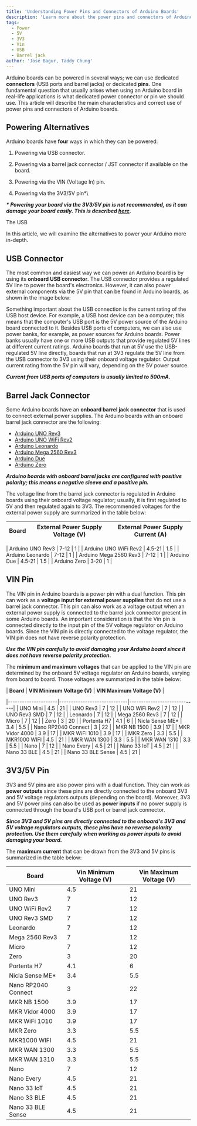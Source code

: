```yaml
---
title: 'Understanding Power Pins and Connectors of Arduino Boards'
description: 'Learn more about the power pins and connectors of Arduino® boards in this article, their main characteristics, and how to use them correctly.'
tags: 
  - Power
  - 5V
  - 3V3
  - Vin
  - USB
  - Barrel jack
author: 'José Bagur, Taddy Chung'
---
```


Arduino boards can be powered in several ways; we can use dedicated **connectors** (USB ports and barrel jacks) or dedicated **pins**. One fundamental question that usually arises when using an Arduino board in real-life applications is what dedicated power connector or pin we should use. This article will describe the main characteristics and correct use of power pins and connectors of Arduino boards.

## Powering Alternatives


Arduino boards have **four** ways in which they can be powered:

1. Powering via USB connector.

2. Powering via a barrel jack connector / JST connector if available on the board.

3. Powering via the VIN (Voltage In) pin.

4. Powering via the 3V3/5V pin*\

***\* Powering your board via the 3V3/5V pin is not recommended, as it can damage your board easily. This is described [here](#link-to-section).***

The USB

In this article, we will examine the alternatives to power your Arduino more in-depth.


## USB Connector


The most common and easiest way we can power an Arduino board is by using its **onboard USB connector**. The USB connector provides a regulated 5V line to power the board's electronics. However, it can also power external components via the 5V pin that can be found in Arduino boards, as shown in the image below:


Something important about the USB connection is the current rating of the USB host device. For example, a USB host device can be a computer; this means that the computer's USB port is the 5V power source of the Arduino board connected to it. Besides USB ports of computers, we can also use power banks, for example, as power sources for Arduino boards. Power banks usually have one or more USB outputs that provide regulated 5V lines at different current ratings. Arduino boards that run at 5V use the USB-regulated 5V line directly, boards that run at 3V3 regulate the 5V line from the USB connector to 3V3 using their onboard voltage regulator. Output current rating from the 5V pin will vary, depending on the 5V power source.   


***Current from USB ports of computers is usually limited to 500mA.***

## Barrel Jack Connector


Some Arduino boards have an **onboard barrel jack connector** that is used to connect external power supplies. The Arduino boards with an onboard barrel jack connector are the following:


- [Arduino UNO Rev3](https://store.arduino.cc/collections/boards/products/arduino-uno-rev3)
- [Arduino UNO WiFi Rev2](https://store.arduino.cc/collections/boards/products/arduino-uno-wifi-rev2)
- [Arduino Leonardo](https://store.arduino.cc/collections/boards/products/arduino-leonardo-with-headers) 
- [Arduino Mega 2560 Rev3](https://store.arduino.cc/collections/boards/products/arduino-mega-2560-rev3)
- [Arduino Due](https://store.arduino.cc/collections/boards/products/arduino-due)
- [Arduino Zero](https://store.arduino.cc/collections/boards/products/arduino-zero)

***Arduino boards with onboard barrel jacks are configured with positive polarity; this means a negative sleeve and a positive pin.***


The voltage line from the barrel jack connector is regulated in Arduino boards using their onboard voltage regulator; usually, it is first regulated to 5V and then regulated again to 3V3. The recommended voltages for the external power supply are summarized in the table below:

|          Board         | External Power Supply Voltage (V) | External Power Supply Current (A) |
|----------------------|---------------------------------|---------------------------------|

|    Arduino UNO Rev3    |                7-12               |                 1                 |
|  Arduino UNO WiFi Rev2 |               4.5-21              |                1.5                |
|    Arduino Leonardo    |                7-12               |                 1                 |
| Arduino Mega 2560 Rev3 |                7-12               |                 1                 |
|       Arduino Due      |               4.5-21              |                1.5                |
|      Arduino Zero      |                3-20               |                 1                 |

 ## VIN Pin


The VIN pin in Arduino boards is a power pin with a dual function. This pin can work as a **voltage input for external power supplies** that do not use a barrel jack connector. This pin can also work as a voltage output when an external power supply is connected to the barrel jack connector present in some Arduino boards. An important consideration is that the Vin pin is connected directly to the input pin of the 5V voltage regulator on Arduino boards. Since the VIN pin is directly connected to the voltage regulator, the VIN pin does not have reverse polarity protection. 


***Use the VIN pin carefully to avoid damaging your Arduino board since it does not have reverse polarity protection.***


The **minimum and maximum voltages** that can be applied to the VIN pin are determined by the onboard 5V voltage regulator on Arduino boards, varying from board to board. Those voltages are summarized in the table below:


|      **Board**      | **VIN Minimum Voltage (V)** | **VIN Maximum Voltage (V)** |

|---------------------|-----------------------------|-----------------------------|
|       UNO Mini      |             4.5             |              21             |
|       UNO Rev3      |              7              |              12             |
|    UNO WiFi Rev2    |              7              |              12             |
|     UNO Rev3 SMD    |              7              |              12             |
|       Leonardo      |              7              |              12             |
|    Mega 2560 Rev3   |              7              |              12             |
|        Micro        |              7              |              12             |
|         Zero        |              3              |              20             |
|     Portenta H7     |             4.1             |              6              |
|   Nicla Sense ME*   |             3.4             |             5.5             |
| Nano RP2040 Connect |              3              |              22             |
|     MKR NB 1500     |             3.9             |              17             |
|    MKR Vidor 4000   |             3.9             |              17             |
|    MKR WiFi 1010    |             3.9             |              17             |
|       MKR Zero      |             3.3             |             5.5             |
|     MKR1000 WIFI    |             4.5             |              21             |
|     MKR WAN 1300    |             3.3             |             5.5             |
|     MKR WAN 1310    |             3.3             |             5.5             |
|         Nano        |              7              |              12             |
|      Nano Every     |             4.5             |              21             |
|     Nano 33 IoT     |             4.5             |              21             |
|     Nano 33 BLE     |             4.5             |              21             |
|  Nano 33 BLE Sense  |             4.5             |              21             |

## 3V3/5V Pin 

3V3 and 5V pins are also power pins with a dual function. They can work as **power outputs** since these pins are directly connected to the onboard 3V3 and 5V voltage regulators outputs (depending on the board). Moreover, 3V3 and 5V power pins can also be used as **power inputs** if no power supply is connected through the board's USB port or barrel jack connector.

***Since 3V3 and 5V pins are directly connected to the onboard's 3V3 and 5V voltage regulators outputs, these pins have no reverse polarity protection. Use them carefully when working as power inputs to avoid damaging your board.***

The **maximum current** that can be drawn from the 3V3 and 5V pins is summarized in the table below:

|      **Board**      | **Vin Minimum Voltage (V)** | **Vin Maximum Voltage (V)** |
|---------------------|-----------------------------|-----------------------------|
|       UNO Mini      |             4.5             |              21             |
|       UNO Rev3      |              7              |              12             |
|    UNO WiFi Rev2    |              7              |              12             |
|     UNO Rev3 SMD    |              7              |              12             |
|       Leonardo      |              7              |              12             |
|    Mega 2560 Rev3   |              7              |              12             |
|        Micro        |              7              |              12             |
|         Zero        |              3              |              20             |
|     Portenta H7     |             4.1             |              6              |
|   Nicla Sense ME*   |             3.4             |             5.5             |
| Nano RP2040 Connect |              3              |              22             |
|     MKR NB 1500     |             3.9             |              17             |
|    MKR Vidor 4000   |             3.9             |              17             |
|    MKR WiFi 1010    |             3.9             |              17             |
|       MKR Zero      |             3.3             |             5.5             |
|     MKR1000 WIFI    |             4.5             |              21             |
|     MKR WAN 1300    |             3.3             |             5.5             |
|     MKR WAN 1310    |             3.3             |             5.5             |
|         Nano        |              7              |              12             |
|      Nano Every     |             4.5             |              21             |
|     Nano 33 IoT     |             4.5             |              21             |
|     Nano 33 BLE     |             4.5             |              21             |
|  Nano 33 BLE Sense  |             4.5             |              21             |